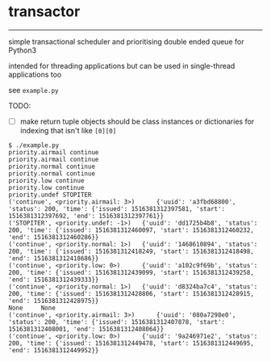 # transactor

---

simple transactional scheduler and prioritising double ended queue for Python3

intended for threading applications but can be used in single-thread applications too

see `example.py`

TODO:
- [ ] make return tuple objects should be class instances or dictionaries for indexing that isn't like `[0][0]`

```
$ ./example.py
priority.airmail continue
priority.airmail continue
priority.normal continue
priority.normal continue
priority.low continue
priority.low continue
priority.undef STOPITER
('continue', <priority.airmail: 3>) 	 {'uuid': 'a3fbd68800', 'status': 200, 'time': {'issued': 1516381312397581, 'start': 1516381312397692, 'end': 1516381312397761}}
('STOPITER', <priority.undef: -1>) 	 {'uuid': 'dd1725b4b8', 'status': 200, 'time': {'issued': 1516381312460097, 'start': 1516381312460232, 'end': 1516381312460286}}
('continue', <priority.normal: 1>) 	 {'uuid': '1468610894', 'status': 200, 'time': {'issued': 1516381312418249, 'start': 1516381312418498, 'end': 1516381312418686}}
('continue', <priority.low: 0>) 	 {'uuid': 'a102c9f69b', 'status': 200, 'time': {'issued': 1516381312439099, 'start': 1516381312439258, 'end': 1516381312439333}}
('continue', <priority.normal: 1>) 	 {'uuid': 'd8324ba7c4', 'status': 200, 'time': {'issued': 1516381312428806, 'start': 1516381312428915, 'end': 1516381312428975}}
None 	 None
('continue', <priority.airmail: 3>) 	 {'uuid': '080a7298e0', 'status': 200, 'time': {'issued': 1516381312407878, 'start': 1516381312408001, 'end': 1516381312408064}}
('continue', <priority.low: 0>) 	 {'uuid': '9a246971e2', 'status': 200, 'time': {'issued': 1516381312449478, 'start': 1516381312449695, 'end': 1516381312449952}}
```